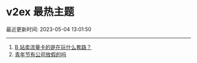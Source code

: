 # v2ex 最热主题

最近更新时间: 2023-05-04 13:01:50

--- 
1. [B 站卖流量卡的是在玩什么套路？](https://www.v2ex.com/t/937108) 
2. [青年节有公司放假的吗](https://www.v2ex.com/t/937110) 
